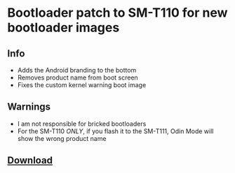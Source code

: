 # Bootloader patch to SM-T110 for new bootloader images

## Info

- Adds the Android branding to the bottom
- Removes product name from boot screen
- Fixes the custom kernel warning boot image

## Warnings

- I am not responsible for bricked bootloaders
- For the SM-T110 *ONLY*, if you flash it to the SM-T111, Odin Mode will show the wrong product name

## [Download](https://github.com/TriDiscord/samsung_bootloader_image_goyawifi/releases/latest "Latest release for TriDiscord/samsung_bootloader_image_goyawifi" )
